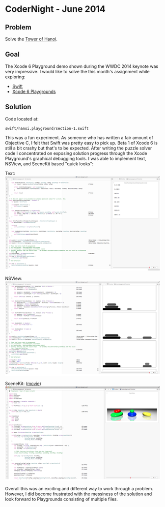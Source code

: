 # CoderNight - June 2014

## Problem

Solve the [Tower of Hanoi](http://en.wikipedia.org/wiki/Tower_of_Hanoi).

## Goal

The Xcode 6 Playground demo shown during the WWDC 2014 keynote was very impressive.  I would like to solve the this month's assignment while exploring:

- [Swift](https://developer.apple.com/swift/)
- [Xcode 6 Playgrounds](https://developer.apple.com/library/prerelease/ios/recipes/xcode_help-source_editor/ExploringandEvaluatingSwiftCodeinaPlayground/ExploringandEvaluatingSwiftCodeinaPlayground.html)

## Solution

Code located at:

    swift/hanoi.playground/section-1.swift

This was a fun experiment.  As someone who has written a fair amount of Objective C, I felt that Swift was pretty easy to pick up.  Beta 1 of Xcode 6 is still a bit crashy but that's to be expected.  After writing the puzzle solver code I concentrated on exposing solution progress through the Xcode Playground's graphical debugging tools.  I was able to implement text, NSView, and SceneKit based "quick looks":

Text:  
![Text Quick Look](screenshot_text_quicklook.png?raw=true)

NSView:  
![NSView Quick Look](screenshot_nsview_quicklook.png?raw=true)

SceneKit:  ([movie](hanoi_playground_scenekit.mp4?raw=true))
![SceneKit Quick Look](screenshot_scenekit_quicklook.png?raw=true)

Overall this was an exciting and different way to work through a problem.  However, I did become frustrated with the messiness of the solution and look forward to Playgrounds consisting of multiple files.
